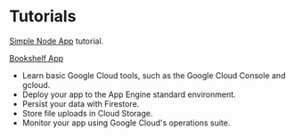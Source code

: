 # Tutorials


[Simple Node App](https://cloud.google.com/appengine/docs/standard/nodejs/building-app) tutorial.


[Bookshelf App](https://cloud.google.com/nodejs/getting-started)
- Learn basic Google Cloud tools, such as the Google Cloud Console and gcloud.
- Deploy your app to the App Engine standard environment.
- Persist your data with Firestore.
- Store file uploads in Cloud Storage.
- Monitor your app using Google Cloud's operations suite.
